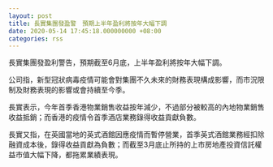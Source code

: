 ```yaml
---
layout: post
title: 長實集團發盈警　預期上半年盈利將按年大幅下調
date: 2020-05-14 17:45:18.000000000 +08:00
categories: rss
---
```


長實集團發盈利警告，預期截至6月底，上半年盈利將按年大幅下調。

公司指，新型冠狀病毒疫情可能會對集團不久未來的財務表現構成影響，而市況限制及財務表現的影響或會持續至今季。

長實表示，今年首季香港物業銷售收益按年減少，不過部分被較高的內地物業銷售收益抵銷；而香港的疫情令首季酒店業務錄得收益貢獻負數。

長實又指，在英國當地的英式酒館因應疫情而暫停營業，首季英式酒館業務經扣除融資成本後，錄得收益貢獻為負數；而截至3月底止所持的上市房地產投資信託權益市值大幅下降，都拖累業績表現。
